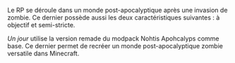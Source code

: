 Le RP se déroule dans un monde post-apocalyptique après une invasion de zombie. Ce dernier possède aussi les deux 
caractéristiques suivantes : à objectif et semi-stricte.

_Un jour_ utilise la version remade du modpack Nohtis Apohcalyps comme base. Ce dernier permet de recréer un monde 
post-apocalyptique zombie versatile dans Minecraft.
